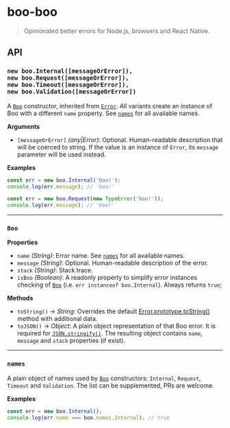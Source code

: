 boo-boo
=======
> Opinionated better errors for Node.js, browsers and React Native.

## API

### `new boo.Internal([messageOrError]),`<br>`new boo.Request([messageOrError]),`<br>`new boo.Timeout([messageOrError]),`<br>`new boo.Validation([messageOrError])`
A [`Boo`](#boo) constructor, inherited from [`Error`](https://developer.mozilla.org/en-US/docs/Web/JavaScript/Reference/Global_Objects/Error). 
All variants create an instance of Boo with a different `name` property. See [`names`](#names) for all available names. 

__Arguments__
- `[messageOrError]` _(any|Error)_: Optional. Human-readable description that will be coerced to string. 
If the value is an instance of `Error`, its `message` parameter will be used instead.

__Examples__
```js
const err = new boo.Internal('boo!');
console.log(err.message); // 'boo!'

const err = new boo.Request(new TypeError('boo!'));
console.log(err.message); // 'boo!'
```

---

### `Boo`
__Properties__
- `name` _(String)_: Error name. See [`names`](#names) for all available names. 
- `message` _(String)_: Optional. Human-readable description of the error.
- `stack` _(String)_: Stack trace.
- `isBoo` _(Boolean)_: A readonly property to simplify error instances checking of [`Boo`](#boo) 
(i.e. `err instanceof boo.Internal`). Always returns `true`;

__Methods__
- `toString()` → _String_: Overrides the default 
[Error.prototype.toString()](https://developer.mozilla.org/en-US/docs/Web/JavaScript/Reference/Global_Objects/Error/toString) 
method with additional data.
- `toJSON()` → _Object_: A plain object representation of that Boo error. It is required for [`JSON.stringify()`](https://developer.mozilla.org/en/docs/Web/JavaScript/Reference/Global_Objects/JSON/stringify). 
The resulting object contains `name`, `message` and `stack` properties (if exist).

---

### `names`
A plain object of names used by [`Boo`](#boo) constructors: `Internal`, `Request`, `Timeout` and `Validation`. 
The list can be supplemented, PRs are welcome.

__Examples__
```js
const err = new boo.Internal();
console.log(err.name === boo.names.Internal); // true
```
